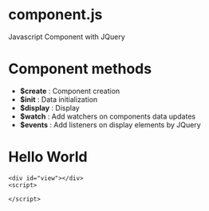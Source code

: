 # component.js
Javascript Component with JQuery

# Component methods

- **$create** : Component creation
- **$init** : Data initialization
- **$display** : Display
- **$watch** : Add watchers on components data updates
- **$events** : Add listeners on display elements by JQuery

# Hello World

```
<div id="view"></div>
<script>

</script>
```
